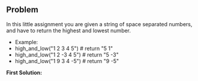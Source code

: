 
## Problem

In this little assignment you are given a string of space separated numbers, and have to return the highest and lowest number.

* Example:
* high_and_low("1 2 3 4 5")  # return "5 1"
* high_and_low("1 2 -3 4 5") # return "5 -3"
* high_and_low("1 9 3 4 -5") # return "9 -5"

**First Solution:**

```

